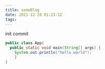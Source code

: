 ```yaml
---
title: someBlog
date: 2021-12-28 01:23:12
tags:
---
```




init commit

```java
public class App{
  public static void main(String[] args) {
  	System.out.println("hello world");
	}
}


```

